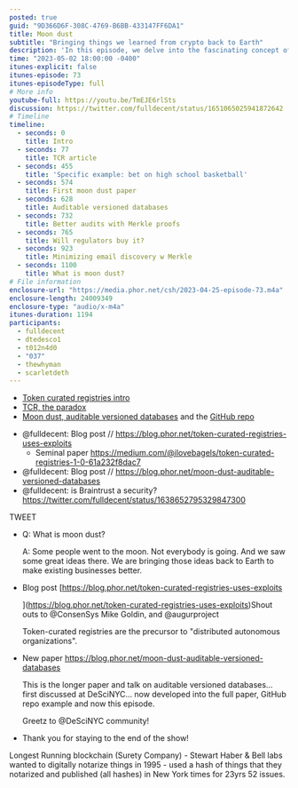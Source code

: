 ```yaml
---
posted: true
guid: "9D366D6F-308C-4769-B6BB-433147FF6DA1"
title: Moon dust
subtitle: "Bringing things we learned from crypto back to Earth"
description: 'In this episode, we delve into the fascinating concept of moon dust: bringing back ideas from the 2021 crypto bull markets to the real world. We examine the multifaceted dimensions of this idea, including Token-curated registries, their implications, and how moon dust fits into this wider narrative. Tune in as we explore if regulators are prepared for this paradigm shift.'
time: "2023-05-02 18:00:00 -0400"
itunes-explicit: false
itunes-episode: 73
itunes-episodeType: full
# More info
youtube-full: https://youtu.be/TmEJE6rlSts
discussion: https://twitter.com/fulldecent/status/1651065025941872642
# Timeline
timeline:
  - seconds: 0
    title: Intro
  - seconds: 77
    title: TCR article
  - seconds: 455
    title: 'Specific example: bet on high school basketball'
  - seconds: 574
    title: First moon dust paper
  - seconds: 628
    title: Auditable versioned databases
  - seconds: 732
    title: Better audits with Merkle proofs
  - seconds: 765
    title: Will regulators buy it?
  - seconds: 923
    title: Minimizing email discovery w Merkle
  - seconds: 1100
    title: What is moon dust?
# File information
enclosure-url: "https://media.phor.net/csh/2023-04-25-episode-73.m4a"
enclosure-length: 24009349
enclosure-type: "audio/x-m4a"
itunes-duration: 1194
participants:
  - fulldecent
  - dtedesco1
  - t012n4d0
  - "037"
  - thewhyman
  - scarletdeth
---
```


- [Token curated registries intro](https://medium.com/@ilovebagels/token-curated-registries-1-0-61a232f8dac7)
- [TCR, the paradox](hhttps://blog.phor.net/token-curated-registries-uses-exploits)
- [Moon dust, auditable versioned databases](https://blog.phor.net/moon-dust-auditable-versioned-databases) and the [GitHub repo](https://github.com/fulldecent/versioned_database_template)

<!--end of quick notes-->

- @fulldecent: Blog post // https://blog.phor.net/token-curated-registries-uses-exploits
  - Seminal paper https://medium.com/@ilovebagels/token-curated-registries-1-0-61a232f8dac7
- @fulldecent: Blog post // https://blog.phor.net/moon-dust-auditable-versioned-databases 
- @fulldecent: is Braintrust a security? https://twitter.com/fulldecent/status/1638652795329847300

TWEET

- Q: What is moon dust?

  A: Some people went to the moon. Not everybody is going. And we saw some great ideas there. We are bringing those ideas back to Earth to make existing businesses better.

- Blog post [https://blog.phor.net/token-curated-registries-uses-exploits
  
  ](https://blog.phor.net/token-curated-registries-uses-exploits)Shout outs to @ConsenSys Mike Goldin, and @augurproject

  Token-curated registries are the precursor to "distributed autonomous organizations".

- New paper https://blog.phor.net/moon-dust-auditable-versioned-databases 

  This is the longer paper and talk on auditable versioned databases… first discussed at DeSciNYC… now developed into the full paper, GitHub repo example and now this episode.

  Greetz to @DeSciNYC community!

- Thank you for staying to the end of the show!

Longest Running blockchain (Surety Company) - Stewart Haber & Bell labs wanted to digitally notarize things in 1995 - used a hash of things that they notarized and published (all hashes) in New York times for 23yrs 52 issues.